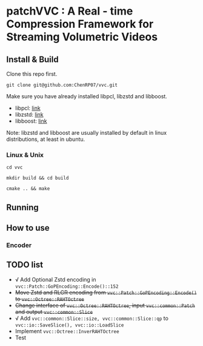 # patchVVC : A Real - time Compression Framework for Streaming Volumetric Videos

## Install & Build

Clone this repo first.

`git clone git@github.com:ChenRP07/vvc.git`

Make sure you have already installed libpcl, libzstd and libboost.

* libpcl: [link](https://github.com/PointCloudLibrary/pcl)
* libzstd: [link](https://github.com/facebook/zstd)
* libboost: [link](https://www.boost.org/)

Note: libzstd and libboost are usually installed by default in linux distributions, at least in ubuntu.

### Linux & Unix

`cd vvc`

`mkdir build && cd build`

`cmake .. && make`

## Running 

## How to use

### Encoder

## TODO list 

* √ Add Optional Zstd encoding in `vvc::Patch::GoPEncoding::Encode()::152`  
* ~~Move Zstd and RLGR encoding from `vvc::Patch::GoPEncoding::Encode()` to `vvc::Octree::RAHTOctree`~~
* ~~Change interface of `vvc::Octree::RAHTOctree`, input `vvc::common::Patch` and output `vvc::common::Slice`~~
* √ Add `vvc::common::Slice::size, vvc::common::Slice::qp` to `vvc::io::SaveSlice(), vvc::io::LoadSlice`
* Implement `vvc::Octree::InverRAHTOctree`
* Test

